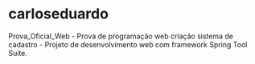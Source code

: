 # carloseduardo
 Prova_Oficial_Web - Prova de programação web criação sistema de cadastro - Projeto de desenvolvimento web com framework Spring Tool Suite.
